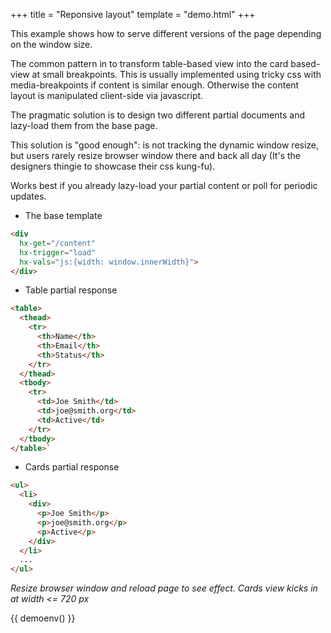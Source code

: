 +++
title = "Reponsive layout"
template = "demo.html"
+++

This example shows how to serve different versions of the page depending on the window size.

The common pattern in to transform table-based view into the card based-view at small breakpoints.
This is usually implemented using tricky css with media-breakpoints if content is similar enough.
Otherwise the content layout is manipulated client-side via javascript.

The pragmatic solution is to design two different partial documents and lazy-load them from the base page.

This solution is "good enough": is not tracking the dynamic window resize, but users rarely resize browser window there and back all day
(It's the designers thingie to showcase their css kung-fu).

Works best if you already lazy-load your partial content or poll for periodic updates.

* The base template

```html
<div
  hx-get="/content"
  hx-trigger="load"
  hx-vals="js:{width: window.innerWidth}">
</div>
```

<style>
  .demo-card {
    border: 1px solid;
    border-radius: 3px;
    padding: 8px;
  }
</style>

* Table partial response
```html
<table>
  <thead>
    <tr>
      <th>Name</th>
      <th>Email</th>
      <th>Status</th>
    </tr>
  </thead>
  <tbody>
    <tr>
      <td>Joe Smith</td>
      <td>joe@smith.org</td>
      <td>Active</td>
    </tr>
  </tbody>
</table>`
```

* Cards partial response
```html
<ul>
  <li>
    <div>
      <p>Joe Smith</p>
      <p>joe@smith.org</p>
      <p>Active</p>
    </div>
  </li>
  ...
</ul>
```

*Resize browser window and reload page to see effect. Cards view kicks in at width <= 720 px*

{{ demoenv() }}

<script>
    //=========================================================================
    // Fake Server Side Code
    //=========================================================================

    var contacts = [
      { name: "Joe Smith", email: "joe@smith.org", status: "Active" },
      { name: "Angie MacDowell", email: "angie@macdowell.org", status: "Active" },
      { name: "Fuqua Tarkenton", email: "fuqua@tarkenton.org", status: "Active" },
      { name: "Kim Yee", email: "kim@yee.org", status: "Inactive" }
    ];

    init("/init", function(request, params){
        return '<div hx-get="/content" hx-trigger="load" hx-vals="js:{width: window.innerWidth}"></div>'
    });

    onGet(/\/content.*/, function(request, params){
      var width = parseInt(params['width']);

      if (width <= 720) {
        return renderList();
      } else {
        return renderTable();
      }
    });

    function rowTemplate(contact) {
      return `<tr>
      <td>${contact.name}</td>
      <td>${contact.email}</td>
      <td>${contact.status}</td>
      </tr>`;
    }

    function renderTable() {
      var rows = "";
      for (var i = 0; i < contacts.length; i++) {
        rows += rowTemplate(contacts[i]);
      }

      return `
<table class="table">
  <thead>
    <tr>
      <th>Name</th>
      <th>Email</th>
      <th>Status</th>
    </tr>
  </thead>
  <tbody>
    ${rows}
  </tbody>
</table>`;
    }

    function cardTemplate(contact) {
    return `
  <li>
    <div class="demo-card">
      <p><b>${contact.name}</b></p>
      <p>${contact.email}</p>
      <p><i>${contact.status}</i></p>
    </div>
  </li>`;
    }

function renderList() {
      var rows = "";
      for (var i = 0; i < contacts.length; i++) {
        rows += cardTemplate(contacts[i]);
      }

      return `
  <ul>${rows}</ul>
      `;


    }

</script>
